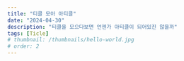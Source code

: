 ```yaml
---
title: "티클 모아 아티클"
date: "2024-04-30"
description: "티클을 모으다보면 언젠가 아티클이 되어있진 않을까"
tags: [Ticle]
# thumbnail: /thumbnails/hello-world.jpg
# order: 2
---
```

